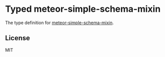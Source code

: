 # Typed meteor-simple-schema-mixin

The type definition for [meteor-simple-schema-mixin](https://github.com/rhettlivingston/meteor-simple-schema-mixin).

## License

MIT